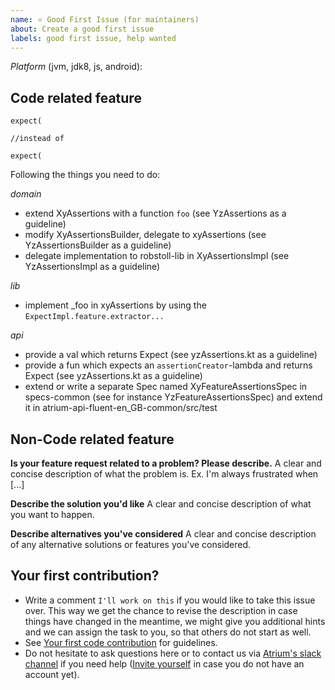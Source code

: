 ```yaml
---
name: ⭐ Good First Issue (for maintainers)
about: Create a good first issue
labels: good first issue, help wanted
---
```

*Platform* (jvm, jdk8, js, android): 

## Code related feature
```
expect(

//instead of

expect(
```

Following the things you need to do:

*domain*
- extend XyAssertions with a function `foo` (see YzAssertions as a guideline)
- modify XyAssertionsBuilder, delegate to xyAssertions (see YzAssertionsBuilder as a guideline)
- delegate implementation to robstoll-lib in XyAssertionsImpl (see YzAssertionsImpl as a guideline)


*lib*
- implement _foo in xyAssertions by using the `ExpectImpl.feature.extractor...`

*api*
- provide a val which returns Expect<T> (see yzAssertions.kt as a guideline)
- provide a fun which expects an `assertionCreator`-lambda and returns Expect<Xy> (see yzAssertions.kt as a guideline)
- extend or write a separate Spec named XyFeatureAssertionsSpec in specs-common (see for instance YzFeatureAssertionsSpec) and extend it in atrium-api-fluent-en_GB-common/src/test

## Non-Code related feature
**Is your feature request related to a problem? Please describe.**
A clear and concise description of what the problem is. Ex. I'm always frustrated when [...]

**Describe the solution you'd like**
A clear and concise description of what you want to happen.

**Describe alternatives you've considered**
A clear and concise description of any alternative solutions or features you've considered.

## Your first contribution?
- Write a comment `I'll work on this` if you would like to take this issue over. 
  This way we get the chance to revise the description in case things have changed in the meantime,
  we might give you additional hints and we can assign the task to you, so that others do not start as well.
- See [Your first code contribution](https://github.com/robstoll/atrium/blob/master/.github/CONTRIBUTING.md#your-first-code-contribution) for guidelines.  
- Do not hesitate to ask questions here or to contact us via [Atrium's slack channel](https://kotlinlang.slack.com/team/U3DE1TXKP) if you need help
  ([Invite yourself](https://slack.kotlinlang.org/) in case you do not have an account yet).
